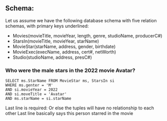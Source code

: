 ## Schema:
Let us assume we have the following database schema with five relation schemas, with primary keys underlined:

- Movies(movieTitle, movieYear, length, genre, studioName, producerC#) 
- StarsIn(movieTitle, movieYear, starName) 
- MovieStar(starName, address, gender, birthdate) 
- MovieExec(execName, address, cert#, netWorth) 
- Studio(studioName, address, presC#)

### Who were the male stars in the 2022 movie Avatar?
```
SELECT ms.StarName FROM MovieStar ms, StarsIn si 
WHERE ms.genter = 'M'
AND si.movieYear = 2022
AND si.moveTitle = 'Avatar'
AND ms.starName = si.starName 
```

Last line is required: Or else the tuples will have no relationship to each other
Last line basically says this person starred in the movie